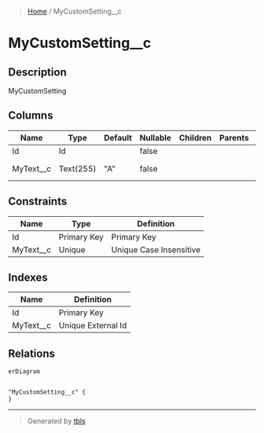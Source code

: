 > [Home](README.md) / MyCustomSetting__c

# MyCustomSetting__c

## Description

MyCustomSetting

## Columns

| Name | Type | Default | Nullable | Children | Parents | Comment |
| ---- | ---- | ------- | -------- | -------- | ------- | ------- |
| Id | Id |  | false |  |  | Id |
| MyText__c | Text(255) | "A" | false |  |  | MyText; description |

## Constraints

| Name | Type | Definition |
| ---- | ---- | ---------- |
| Id | Primary Key | Primary Key |
| MyText__c | Unique | Unique Case Insensitive |

## Indexes

| Name | Definition |
| ---- | ---------- |
| Id | Primary Key |
| MyText__c | Unique External Id |

## Relations

```mermaid
erDiagram


"MyCustomSetting__c" {
}
```

---

> Generated by [tbls](https://github.com/k1LoW/tbls)
